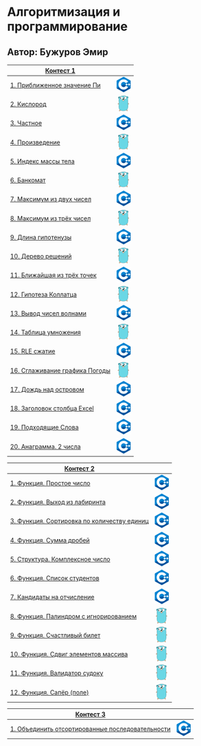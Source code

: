 # Алгоритмизация и программирование

## Автор: Бужуров Эмир

|[Контест 1](https://contest.yandex.ru/contest/52142/problems/) |  |
| --- | :-: |
| [1. Приближенное значение Пи](./contest_01/01/main.cpp) | ![icon](./img/cpp.png) |
| [2. Кислород](./contest_01/02/main.go) |  ![](./img/go.png) |
| [3. Частное](./contest_01/03/main.cpp) | ![](./img/cpp.png) |
| [4. Произведение](./contest_01/04/main.go) | ![](./img/go.png) |
| [5. Индекс массы тела](./contest_01/05/main.cpp) | ![](./img/cpp.png) |
| [6. Банкомат](./contest_01/06/main.go) | ![](./img/go.png) |
| [7. Максимум из двух чисел](./contest_01/07/main.cpp) | ![](./img/cpp.png) |
| [8. Максимум из трёх чисел](./contest_01/08/main.go) | ![](./img/go.png) |
| [9. Длина гипотенузы](./contest_01/09/main.cpp) | ![](./img/cpp.png) |
| [10. Дерево решений](./contest_01/10/main.go) | ![](./img/go.png) |
| [11. Ближайшая из трёх точек](./contest_01/11/main.cpp) | ![](./img/cpp.png) |
| [12. Гипотеза Коллатца](./contest_01/12/main.go) | ![](./img/go.png) |
| [13. Вывод чисел волнами](./contest_01/13/main.cpp) | ![](./img/cpp.png) |
| [14. Таблица умножения](./contest_01/14/main.go) | ![](./img/go.png) |
| [15. RLE сжатие](./contest_01/15/main.cpp) | ![](./img/cpp.png) |
| [16. Сглаживание графика Погоды](./contest_01/16/main.go) | ![](./img/go.png) |
| [17. Дождь над островом](./contest_01/17/main.cpp) | ![](./img/cpp.png) |
| [18. Заголовок столбца Excel](./contest_01/18/main.cpp) | ![](./img/cpp.png) |
| [19. Подходящие Слова](./contest_01/19/main.cpp) | ![](./img/cpp.png) |
| [20. Анаграмма. 2 числа](./contest_01/20/main.cpp) | ![](./img/cpp.png) |

|[Контест 2](https://contest.yandex.ru/contest/52676/problems/) |  |
| --- | :-: |
| [1. Функция. Простое число](./contest_02/01/main.cpp) | ![](./img/cpp.png) |
| [2. Функция. Выход из лабиринта](./contest_02/02/main.cpp) |  ![](./img/cpp.png) |
| [3. Функция. Сортировка по количеству единиц](./contest_02/03/main.cpp) |  ![](./img/cpp.png) |
| [4. Функция. Сумма дробей](./contest_02/04/main.cpp) |  ![](./img/cpp.png) |
| [5. Структура. Комплексное число](./contest_02/05/main.cpp) |  ![](./img/cpp.png) |
| [6. Функция. Список студентов](./contest_02/06/main.cpp) |  ![](./img/cpp.png) |
| [7. Кандидаты на отчисление](./contest_02/07/main.cpp) |  ![](./img/cpp.png) |
| [8. Функция. Палиндром с игнорированием](./contest_02/08/main.go) |  ![](./img/go.png) |
| [9. Функция. Счастливый билет](./contest_02/09/main.go) |  ![](./img/go.png) |
| [10. Функция. Сдвиг элементов массива](./contest_02/10/main.go) |  ![](./img/go.png) |
| [11. Функция. Валидатор судоку](./contest_02/11/main.go) |  ![](./img/go.png) |
| [12. Функция. Сапёр (поле)](./contest_02/12/main.go) |  ![](./img/go.png) |

|[Контест 3](https://contest.yandex.ru/contest/53504/problems/) |  |
| --- | :-: |
| [1. Объединить отсортированные последовательности](./contest_03/01/main.cpp) | ![](./img/cpp.png) |
